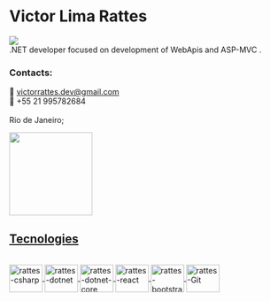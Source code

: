 # Victor Lima Rattes
[<img src="https://img.shields.io/badge/linkedin-%230077B5.svg?&style=for-the-badge&logo=linkedin&logoColor=white" />]((https://www.linkedin.com/in/victor-rattes/))<br>
.NET developer focused on development of WebApis and ASP-MVC .<br>

### Contacts:<br>
  :email: victorrattes.dev@gmail.com <br>
  :iphone: +55 21 995782684 <br>
<br>
Rio de Janeiro;

<div>
  <a href="https://github.com/victorrattesdev">
  <img height="150em" src="https://github-readme-stats.vercel.app/api/top-langs/?username=victorrattesdev&layout=compact&langs_count=7&theme=dark"/>
</div>

## Tecnologies

<div style="display: inline_block"><br>
<img align="center" alt="rattes-csharp" height="50" width="60" src="https://cdn.jsdelivr.net/gh/devicons/devicon/icons/csharp/csharp-original.svg" />
<img align="center" alt="rattes-dotnet" height="50" width="60" src="https://cdn.jsdelivr.net/gh/devicons/devicon/icons/dot-net/dot-net-plain-wordmark.svg" />     
<img align="center" alt="rattes-dotnet-core" height="50" width="60" src="https://cdn.jsdelivr.net/gh/devicons/devicon/icons/dotnetcore/dotnetcore-original.svg" />
<img align="center" alt="rattes-react" height="50" width="60" src="https://cdn.jsdelivr.net/gh/devicons/devicon/icons/react/react-original.svg" />
<img align="center" alt="rattes-bootstrap" height="50" width="60" src= "https://cdn.jsdelivr.net/gh/devicons/devicon/icons/bootstrap/bootstrap-original.svg" />
<img align="center" alt="rattes-Git" height="50" width="60" src= "https://cdn.jsdelivr.net/gh/devicons/devicon/icons/git/git-original.svg" />
</div>

<br>
<br>
